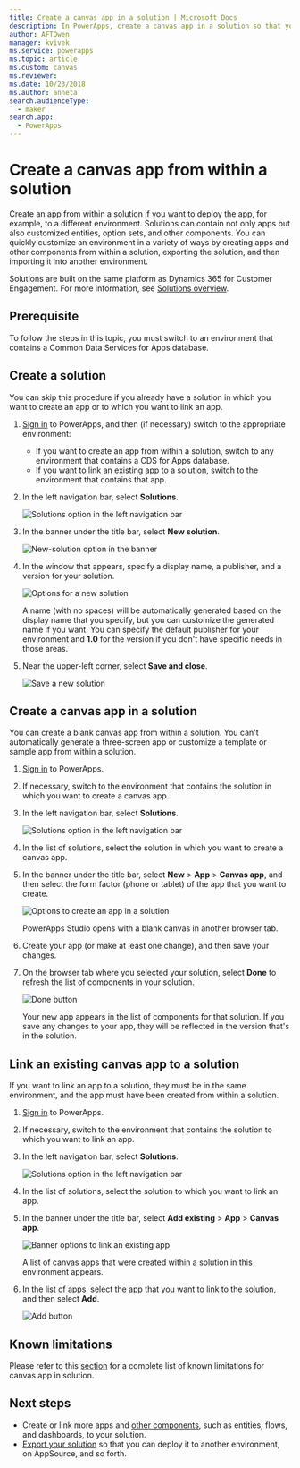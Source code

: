 ```yaml
---
title: Create a canvas app in a solution | Microsoft Docs
description: In PowerApps, create a canvas app in a solution so that you can deploy the app to another environment
author: AFTOwen
manager: kvivek
ms.service: powerapps
ms.topic: article
ms.custom: canvas
ms.reviewer:
ms.date: 10/23/2018
ms.author: anneta
search.audienceType: 
  - maker
search.app: 
  - PowerApps
---
```

# Create a canvas app from within a solution

Create an app from within a solution if you want to deploy the app, for example, to a different environment. Solutions can contain not only apps but also customized entities, option sets, and other components. You can quickly customize an environment in a variety of ways by creating apps and other components from within a solution, exporting the solution, and then importing it into another environment.

Solutions are built on the same platform as Dynamics 365 for Customer Engagement. For more information, see [Solutions overview](../common-data-service/solutions-overview.md).

## Prerequisite

To follow the steps in this topic, you must switch to an environment that contains a Common Data Services for Apps database.

## Create a solution

You can skip this procedure if you already have a solution in which you want to create an app or to which you want to link an app.

1. [Sign in](https://web.powerapps.com?utm_source=padocs&utm_medium=linkinadoc&utm_campaign=referralsfromdoc) to PowerApps, and then (if necessary) switch to the appropriate environment:

    - If you want to create an app from within a solution, switch to any environment that contains a CDS for Apps database.
    - If you want to link an existing app to a solution, switch to the environment that contains that app.

1. In the left navigation bar, select **Solutions**.

    ![Solutions option in the left navigation bar](./media/add-app-solution/left-nav.png)

1. In the banner under the title bar, select **New solution**.

    ![New-solution option in the banner](./media/add-app-solution/banner-new-solution.png)

1. In the window that appears, specify a display name, a publisher, and a version for your solution.

    ![Options for a new solution](./media/add-app-solution/configure-new-solution.png)

    A name (with no spaces) will be automatically generated based on the display name that you specify, but you can customize the generated name if you want. You can specify the default publisher for your environment and **1.0** for the version if you don't have specific needs in those areas.

1. Near the upper-left corner, select **Save and close**.

    ![Save a new solution](./media/add-app-solution/save-new-solution.png)

## Create a canvas app in a solution

You can create a blank canvas app from within a solution. You can't automatically generate a three-screen app or customize a template or sample app from within a solution.

1. [Sign in](https://web.powerapps.com?utm_source=padocs&utm_medium=linkinadoc&utm_campaign=referralsfromdoc) to PowerApps.

1. If necessary, switch to the environment that contains the solution in which you want to create a canvas app.

1. In the left navigation bar, select **Solutions**.

    ![Solutions option in the left navigation bar](./media/add-app-solution/left-nav.png)

1. In the list of solutions, select the solution in which you want to create a canvas app.

1. In the banner under the title bar, select **New** > **App** > **Canvas app**, and then select the form factor (phone or tablet) of the app that you want to create.

    ![Options to create an app in a solution](./media/add-app-solution/new-option.png)

    PowerApps Studio opens with a blank canvas in another browser tab.

1. Create your app (or make at least one change), and then save your changes.

1. On the browser tab where you selected your solution, select **Done** to refresh the list of components in your solution.

    ![Done button](./media/add-app-solution/done-button.png)

    Your new app appears in the list of components for that solution. If you save any changes to your app, they will be reflected in the version that's in the solution.

## Link an existing canvas app to a solution

If you want to link an app to a solution, they must be in the same environment, and the app must have been created from within a solution.

1. [Sign in](https://web.powerapps.com?utm_source=padocs&utm_medium=linkinadoc&utm_campaign=referralsfromdoc) to PowerApps.

1. If necessary, switch to the environment that contains the solution to which you want to link an app.

1. In the left navigation bar, select **Solutions**.

    ![Solutions option in the left navigation bar](./media/add-app-solution/left-nav.png)

1. In the list of solutions, select the solution to which you want to link an app.

1. In the banner under the title bar, select **Add existing** > **App** > **Canvas app**.

    ![Banner options to link an existing app](./media/add-app-solution/add-existing.png)

    A list of canvas apps that were created within a solution in this environment appears.

1. In the list of apps, select the app that you want to link to the solution, and then select **Add**.

    ![Add button](./media/add-app-solution/add-button.png)

## Known limitations

Please refer to this [section](../common-data-service/use-solution-explorer.md#known-limitations) for a complete list of known limitations for canvas app in solution. 

## Next steps

- Create or link more apps and [other components](../common-data-service/use-solution-explorer.md), such as entities, flows, and dashboards, to your solution.
- [Export your solution](../common-data-service/import-update-export-solutions.md) so that you can deploy it to another environment, on AppSource, and so forth.
